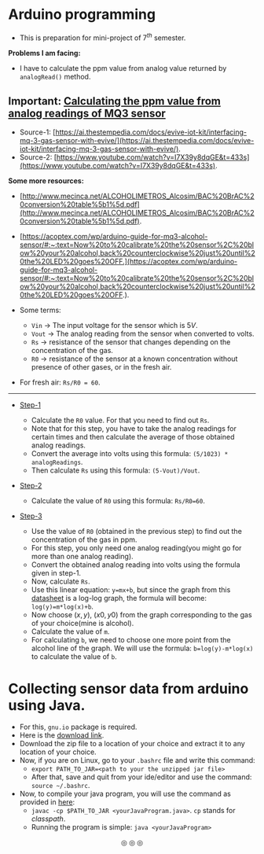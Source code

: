 # Arduino programming

* This is preparation for mini-project of $7^{th}$ semester.

**Problems I am facing:**
* I have to calculate the ppm value from analog value returned by `analogRead()` method.

## Important: <ins>Calculating the ppm value from analog readings of MQ3 sensor</ins>
* Source-1: [https://ai.thestempedia.com/docs/evive-iot-kit/interfacing-mq-3-gas-sensor-with-evive/](https://ai.thestempedia.com/docs/evive-iot-kit/interfacing-mq-3-gas-sensor-with-evive/).
* Source-2: [https://www.youtube.com/watch?v=I7X39y8dqGE&t=433s](https://www.youtube.com/watch?v=I7X39y8dqGE&t=433s).

**Some more resources:**

* [http://www.mecinca.net/ALCOHOLIMETROS_Alcosim/BAC%20BrAC%20conversion%20table%5b1%5d.pdf](http://www.mecinca.net/ALCOHOLIMETROS_Alcosim/BAC%20BrAC%20conversion%20table%5b1%5d.pdf).
* [https://acoptex.com/wp/arduino-guide-for-mq3-alcohol-sensor/#:~:text=Now%20to%20calibrate%20the%20sensor%2C%20blow%20your%20alcohol,back%20counterclockwise%20just%20until%20the%20LED%20goes%20OFF.](https://acoptex.com/wp/arduino-guide-for-mq3-alcohol-sensor/#:~:text=Now%20to%20calibrate%20the%20sensor%2C%20blow%20your%20alcohol,back%20counterclockwise%20just%20until%20the%20LED%20goes%20OFF.).

* Some terms:
	* `Vin` $\rightarrow$ The input voltage for the sensor which is $5V$.
	* `Vout` $\rightarrow$ The analog reading from the sensor when converted to volts.
	* `Rs` $\rightarrow$ resistance of the sensor that changes depending on the concentration of the gas.
	* `R0` $\rightarrow$ resistance of the sensor at a known concentration without presence of other gases, or in the fresh air.
* For fresh air: `Rs/R0 = 60`.

---


* <ins>Step-1</ins>
	* Calculate the `R0` value. For that you need to find out `Rs`.
	* Note that for this step, you have to take the analog readings for certain times and then calculate the average of those obtained analog readings.
	* Convert the average into volts using this formula: `(5/1023) * analogReadings`.
	* Then calculate `Rs` using this formula: `(5-Vout)/Vout`.

* <ins>Step-2</ins>
	* Calculate the value of `R0` using this formula: `Rs/R0=60`.

* <ins>Step-3</ins>
	* Use the value of `R0` (obtained in the previous step) to find out the concentration of the gas in ppm.
	* For this step, you only need one analog reading(you might go for more than one analog reading).
	* Convert the obtained analog reading into volts using the formula given in step-1.
	* Now, calculate `Rs`.
	* Use this linear equation: `y=mx+b`, but since the graph from this [datasheet](https://www.sparkfun.com/datasheets/Sensors/MQ-3.pdf) is a log-log graph, the formula will become: `log(y)=m*log(x)+b`.
	* Now choose $(x,y)$, $(x0,y0)$ from the graph corresponding to the gas of your choice(mine is alcohol).
	* Calculate the value of `m`.
	* For calculating `b`, we need to choose one more point from the alcohol line of the graph. We will use the formula: `b=log(y)-m*log(x)` to calculate the value of `b`.

# Collecting sensor data from arduino using Java.

* For this, `gnu.io` package is required.
* Here is the [download link](http://www.java2s.com/Code/Jar/r/Downloadrxtx217jar.htm).
* Download the zip file to a location of your choice and extract it to any location of your choice.
* Now, if you are on Linux, go to your `.bashrc` file and write this command:
	* `export PATH_TO_JAR=<path to your the unzipped jar file>`
	* After that, save and quit from your ide/editor and use the command: `source ~/.bashrc`.
* Now, to compile your java program, you will use the command as provided in [here](https://stackoverflow.com/questions/6066257/how-to-compile-java-program-with-jar-library):
	* `javac -cp $PATH_TO_JAR <yourJavaProgram.java>`. `cp` stands for _classpath_.
	* Running the program is simple: `java <yourJavaProgram>`

<p align="center">
&#9678; &#9678; &#9678;
</p>
